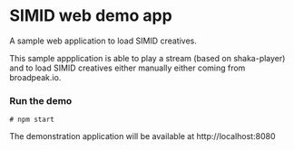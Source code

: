 # SIMID web demo app

A sample web application to load SIMID creatives.

This sample appplication is able to play a stream (based on shaka-player) and to load SIMID creatives either manually either coming from broadpeak.io.


### Run the demo

``# npm start``

The demonstration application will be available at http://localhost:8080
